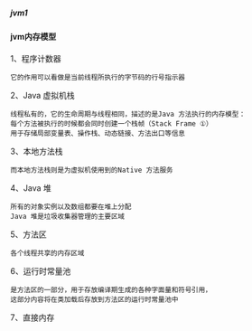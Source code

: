 #####  jvm1

#### jvm内存模型

1、程序计数器

    它的作用可以看做是当前线程所执行的字节码的行号指示器
    
2、Java 虚拟机栈

    线程私有的，它的生命周期与线程相同，描述的是Java 方法执行的内存模型：
    每个方法被执行的时候都会同时创建一个栈帧（Stack Frame ①）
    用于存储局部变量表、操作栈、动态链接、方法出口等信息

3、本地方法栈

    而本地方法栈则是为虚拟机使用到的Native 方法服务
    
4、Java 堆

    所有的对象实例以及数组都要在堆上分配
    Java 堆是垃圾收集器管理的主要区域

5、方法区
    
    各个线程共享的内存区域
    
6、运行时常量池

    是方法区的一部分，用于存放编译期生成的各种字面量和符号引用，
    这部分内容将在类加载后存放到方法区的运行时常量池中
    
7、直接内存

    